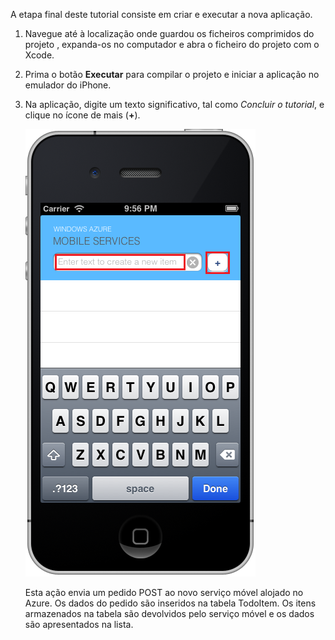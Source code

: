 


A etapa final deste tutorial consiste em criar e executar a nova aplicação.

1. Navegue até à localização onde guardou os ficheiros comprimidos do projeto , expanda-os no computador e abra o ficheiro do projeto com o Xcode.

2. Prima o botão **Executar** para compilar o projeto e iniciar a aplicação no emulador do iPhone.

3. Na aplicação, digite um texto significativo, tal como _Concluir o tutorial_, e clique no ícone de mais (**+**).

    ![](./media/mobile-services-ios-run-app/mobile-quickstart-startup-ios.png)

    Esta ação envia um pedido POST ao novo serviço móvel alojado no Azure. Os dados do pedido são inseridos na tabela TodoItem. Os itens armazenados na tabela são devolvidos pelo serviço móvel e os dados são apresentados na lista.

    </div>



<!--HONumber=Jun16_HO2-->


